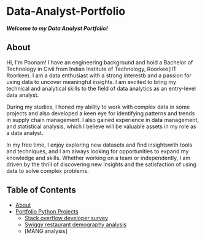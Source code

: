 # Data-Analyst-Portfolio
**_Welcome to my Data Analyst Portfolio!_**

## About
Hi, I'm Poonam! I have an engineering background and hold a Bachelor of Technology in Civil from Indian Institute of Technology, Roorkee(IIT Roorkee).
I am a data enthusiast with a strong interestb and a passion for using data to uncover meaningful insights. I am excited to bring my technical and analytical skills to the field of data analytics as an entry-level data analyst.

During my studies, I honed my ability to work with complex data in some projects and also developed a keen eye for identifying patterns and trends in supply chain management. I also gained experience in data management, and statistical analysis, which I believe will be valuable assets in my role as a data analyst.

In my free time, I enjoy exploring new datasets and find insightswith tools and techniques, and I am always looking for opportunities to expand my knowledge and skills. Whether working on a team or independently, I am driven by the thrill of discovering new insights and the satisfaction of using data to solve complex problems.
## Table of Contents
* [About](https://github.com/fincoder468/Data-Analyst-Portfolio/blob/main/README.md#about)
* [Portfolio Python Projects](https://github.com/fincoder468/Data-Analyst-Portfolio/tree/main/Python%20Projects)
   - [Stack overflow developer survey](https://github.com/fincoder468/Data-Analyst-Portfolio/blob/main/Python%20Projects/Stack_overflow_developer_survey.ipynb)
   - [Swiggy restaurant demography analysis](https://github.com/fincoder468/Data-Analyst-Portfolio/blob/main/Python%20Projects/Swiggy%20Restaurant%20demography%20analysis-checkpoint.ipynb)
   - [MANG analysis]
